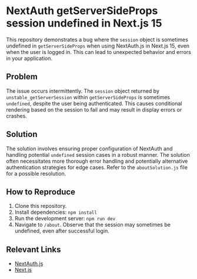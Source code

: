 # NextAuth getServerSideProps session undefined in Next.js 15

This repository demonstrates a bug where the `session` object is sometimes undefined in `getServerSideProps` when using NextAuth.js in Next.js 15, even when the user is logged in.  This can lead to unexpected behavior and errors in your application.

## Problem

The issue occurs intermittently. The `session` object returned by `unstable_getServerSession` within `getServerSideProps` is sometimes `undefined`, despite the user being authenticated. This causes conditional rendering based on the session to fail and may result in display errors or crashes.

## Solution

The solution involves ensuring proper configuration of NextAuth and handling potential `undefined` session cases in a robust manner.  The solution often necessitates more thorough error handling and potentially alternative authentication strategies for edge cases.  Refer to the `aboutSolution.js` file for a possible resolution.

## How to Reproduce

1.  Clone this repository.
2.  Install dependencies: `npm install`
3.  Run the development server: `npm run dev`
4.  Navigate to `/about`. Observe that the session may sometimes be undefined, even after successful login.

## Relevant Links

* [NextAuth.js](https://next-auth.js.org/)
* [Next.js](https://nextjs.org/)
